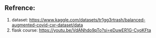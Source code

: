 ## Refrence:
1. dataset: https://www.kaggle.com/datasets/tr1gg3rtrash/balanced-augmented-covid-cxr-dataset/data
2. flask course: https://youtu.be/VdANhdo9pTo?si=eDuwER1G-CyoKFta
